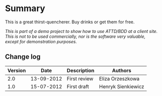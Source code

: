 Summary
=======

This is a great thirst-quencherer. Buy drinks or get them for free.

*This is part of a demo project to show how to use ATTD/BDD at a client site.
This is not to be used commercially, nor is the software very valuable, except
for demonstration purposes.*

## Change log

| Version | Date       | Description  | Authors            |
| ------- | ---------- | ------------ | ------------------ |
| 2.0     | 13-09-2012 | First review | Eliza Orzeszkowa   |
| 1.0     | 15-07-2012 | First draft  | Henryk Sienkiewicz |
